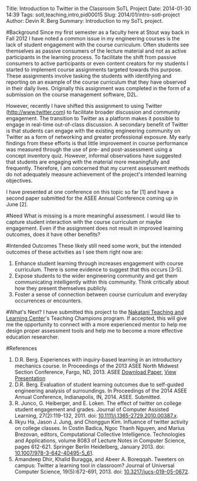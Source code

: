 Title: Introduction to Twitter in the Classroom SoTL Project
Date: 2014-01-30 14:39
Tags: sotl,teaching,intro,pid00015
Slug: 2014/01/intro-sotl-project
Author: Devin R. Berg
Summary: Introduction to my SoTL project.


#Background
Since my first semester as a faculty here at Stout way back in Fall 2012 I have noted a common issue in my engineering courses is the lack of student engagement with the course curriculum. Often students see themselves as passive consumers of the lecture material and not as active participants in the learning process. To facilitate the shift from passive consumers to active participants or even content creators for my students I started to implement course assignments targeted towards this purpose. These assignments involve tasking the students with identifying and reporting on an example of the course curriculum that they have observed in their daily lives. Originally this assignment was completed in the form of a submission on the course management software, D2L.

However, recently I have shifted this assignment to using Twitter (http://www.twitter.com) to facilitate broader discussion and community engagement. The transition to Twitter as a platform makes it possible to engage in real-time out-of-class discussion. A secondary benefit of Twitter is that students can engage with the existing engineering community on Twitter as a form of networking and greater professional exposure. My early findings from these efforts is that little improvement in course performance was measured through the use of pre- and post-assessment using a concept inventory quiz. However, informal observations have suggested that students are engaging with the material more meaningfully and frequently. Therefore, I am concerned that my current assessment methods do not adequately measure achievement of the project's intended learning objectives.

I have presented at one conference on this topic so far [1] and have a second paper submitted for the ASEE Annual Conference coming up in June [2].

#Need
What is missing is a more meaningful assessment. I would like to capture student interaction with the course curriculum or maybe engagement. Even if the assignment does not result in improved learning outcomes, does it have other benefits?

#Intended Outcomes
These likely still need some work, but the intended outcomes of these activities as I see them right now are:

1. Enhance student learning through increases engagement with course curriculum. There is some evidence to suggest that this occurs [3-5].
2. Expose students to the wider engineering community and get them communicating intelligently within this community. Think critically about how they present themselves publicly.
3. Foster a sense of connection between course curriculum and everyday occurrences or encounters.

#What's Next?
I have submitted this project to the [Nakatani Teaching and Learning Center](http://www.uwstout.edu/ntlc/)'s Teaching Champions program. If accepted, this will give me the opportunity to connect with a more experienced mentor to help me design proper assessment tools and help me to become a more effective education researcher.

#References
1. D.R. Berg. Experiences with inquiry-based learning in an introductory mechanics course. In Proceedings of the 2013 ASEE North Midwest Section Conference, Fargo, ND, 2013. ASEE [Download Paper](https://s3.amazonaws.com/drb_website_storage/devinberg.com/ASEE-NMWSC2013-0037.pdf), [View Presentation](http://www.slideshare.net/devinberg/experiences-with-inquirybased-learning-in-an-introductory-mechanics-course)
2. D.R. Berg. Evaluation of student learning outcomes due to self-guided engineering analysis of surroundings. In Proceedings of the 2014 ASEE Annual Conference, Indianapolis, IN, 2014. ASEE. Submitted.
3. R. Junco, G. Heiberger, and E. Loken. The effect of twitter on college student engagement and grades. Journal of Computer Assisted Learning, 27(2):119-132, 2011. doi: [10.1111/j.1365-2729.2010.00387.x](http://dx.doi.org/10.1111/j.1365-2729.2010.00387.x).
4. Ilkyu Ha, Jason J. Jung, and Chonggun Kim. Influence of twitter activity on college classes. In Costin Badica, Ngoc Thanh Nguyen, and Marius Brezovan, editors, Computational Collective Intelligence. Technologies and Applications, volume 8083 of Lecture Notes in Computer Science, pages 612-621. Springer Berlin Heidelberg, January 2013. doi: [10.1007/978-3-642-40495-5_61](http://dx.doi.org/10.1007/978-3-642-40495-5_61).
5. Amandeep Dhir, Khalid Buragga, and Abeer A. Boreqqah. Tweeters on campus: Twitter a learning tool in classroom? Journal of Universal Computer Science, 19(5):672-691, 2013. doi: [10.3217/jucs-019-05-0672](http://dx.doi.org/10.3217/jucs-019-05-0672).
